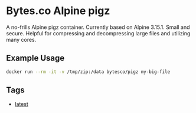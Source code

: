 # Bytes.co Alpine pigz

A no-frills Alpine pigz container. Currently based on Alpine 3.15.1. Small and secure. Helpful for compressing and decompressing large files and utilizing many cores.

## Example Usage
```bash
docker run --rm -it -v /tmp/zip:/data bytesco/pigz my-big-file
```

## Tags
- [latest](https://github.com/BytesCo/docker-pigz/blob/production/Dockerfile)
